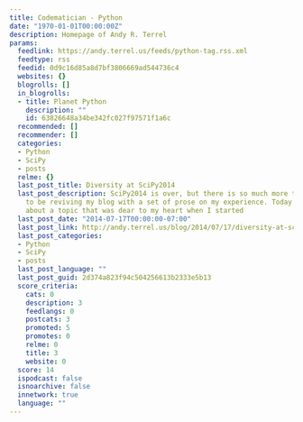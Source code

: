 ```yaml
---
title: Codematician - Python
date: "1970-01-01T00:00:00Z"
description: Homepage of Andy R. Terrel
params:
  feedlink: https://andy.terrel.us/feeds/python-tag.rss.xml
  feedtype: rss
  feedid: 0d9c16d85a8d7bf3806669ad544736c4
  websites: {}
  blogrolls: []
  in_blogrolls:
  - title: Planet Python
    description: ""
    id: 63826648a34be342fc027f97571f1a6c
  recommended: []
  recommender: []
  categories:
  - Python
  - SciPy
  - posts
  relme: {}
  last_post_title: Diversity at SciPy2014
  last_post_description: SciPy2014 is over, but there is so much more to do. I expect
    to be reviving my blog with a set of prose on my experience. Today I want to talk
    about a topic that was dear to my heart when I started
  last_post_date: "2014-07-17T00:00:00-07:00"
  last_post_link: http://andy.terrel.us/blog/2014/07/17/diversity-at-scipy2014/
  last_post_categories:
  - Python
  - SciPy
  - posts
  last_post_language: ""
  last_post_guid: 2d374a823f94c504256613b2333e5b13
  score_criteria:
    cats: 0
    description: 3
    feedlangs: 0
    postcats: 3
    promoted: 5
    promotes: 0
    relme: 0
    title: 3
    website: 0
  score: 14
  ispodcast: false
  isnoarchive: false
  innetwork: true
  language: ""
---
```

